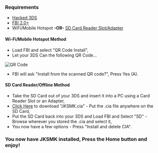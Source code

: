 ### Requirements
- [Hacked 3DS](https://www.reddit.com/r/3dshacks/comments/3ztqqv/all_you_need_to_know_by_popular_demand)
- [FBI 2.0+](https://gbatemp.net/threads/release-fbi-open-source-cia-installer.386433)
- WiFi/Mobile Hotspot **-OR-** [SD Card Reader Slot/Adapter](http://www.ehow.com/how_8404707_check-pc-sd-slot.html)

#### Wi-Fi/Mobile Hotspot Method
- Load FBI and select "QR Code Install",
- Let your 3DS Can the following QR Code...

![QR Code](http://www.qr-code-generator.com/phpqrcode/getCode.php?cht=qr&chl=http%3A%2F%2Fwww.homebrewhub.xyz%2Flatest%2Fcia%2FShinyMK%2FJKSMK&chs=180x180&choe=UTF-8&chld=L|0)

- FBI will ask "Install from the scanned QR code?", Press Yes (A).

#### SD Card Reader/Offline Method
- Take the SD Card out of your 3DS and insert it into a PC using a Card Reader Slot or an Adapter,
- [Click Here](https://github.com/ImReallyShiny/JKSMK/releases/download/1.14/JKSMK.cia) to download "JKSMK.cia" - Put the .cia file anywhere on the SD Card,
- Put the SD Card back into your 3DS and Load FBI and Select "SD" - Browse wherever you stored the .cia and select it,
- You now have a few options - Press "Install and delete CIA".

### You now have JKSMK installed, Press the Home button and enjoy!